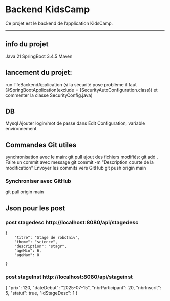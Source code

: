 # Backend KidsCamp

Ce projet est le backend de l’application KidsCamp.

---
## info du projet
Java 21
SpringBoot 3.4.5
Maven

## lancement du projet:
run TfeBackendApplication
(si la sécurité pose problème il faut @SpringBootApplication(exclude = {SecurityAutoConfiguration.class}) et commenter la classe SecurityConfig.java)

## DB
Mysql
Ajouter login/mot de passe dans Edit Configuration, variable environnement

## Commandes Git utiles
synchronisation avec le main:
git pull
ajout des fichiers modifiés:
git add .
Faire un commit avec message
git commit -m "Description courte de la modification"
Envoyer les commits vers GitHub
git push origin main

### Synchroniser avec GitHub

git pull origin main

## Json pour les post
### post stagedesc http://localhost:8080/api/stagedesc
    {
        "titre": "Stage de robotniv",
        "theme": "science",
        "description": "stagr",
        "ageMin": 6,
        "ageMax": 8

    }
### post stageInst http://localhost:8080/api/stageinst
{
"prix": 120,
"dateDebut": "2025-07-15",
"nbrParticipant": 20,
"nbrInscrit": 5,
"statut": true,
"idStageDesc": 1
}